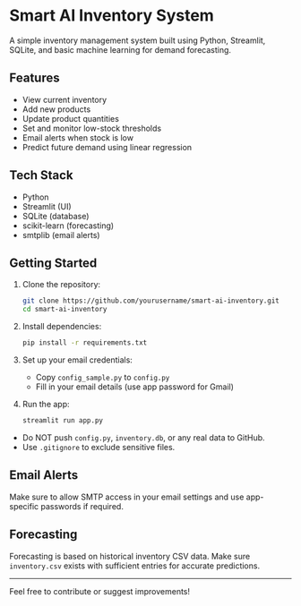 
# Smart AI Inventory System

A simple inventory management system built using Python, Streamlit, SQLite, and basic machine learning for demand forecasting.

## Features

- View current inventory
- Add new products
- Update product quantities
- Set and monitor low-stock thresholds
- Email alerts when stock is low
- Predict future demand using linear regression

## Tech Stack

- Python
- Streamlit (UI)
- SQLite (database)
- scikit-learn (forecasting)
- smtplib (email alerts)

## Getting Started

1. Clone the repository:
   ```bash
   git clone https://github.com/yourusername/smart-ai-inventory.git
   cd smart-ai-inventory
   ```

2. Install dependencies:
   ```bash
   pip install -r requirements.txt
   ```

3. Set up your email credentials:
   - Copy `config_sample.py` to `config.py`
   - Fill in your email details (use app password for Gmail)

4. Run the app:
   ```bash
   streamlit run app.py
   ```
- Do NOT push `config.py`, `inventory.db`, or any real data to GitHub.
- Use `.gitignore` to exclude sensitive files.

## Email Alerts

Make sure to allow SMTP access in your email settings and use app-specific passwords if required.

## Forecasting

Forecasting is based on historical inventory CSV data. Make sure `inventory.csv` exists with sufficient entries for accurate predictions.

---

Feel free to contribute or suggest improvements!
